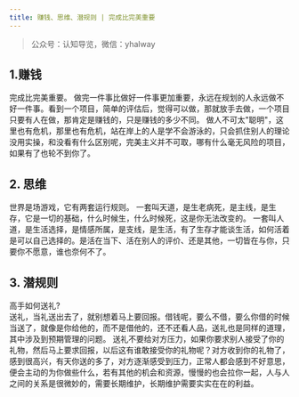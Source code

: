 ```yaml
---
title: 赚钱、思维、潜规则 | 完成比完美重要
---
```

> 公众号：认知导览，微信：yhalway

## 1.赚钱
完成比完美重要。
做完一件事比做好一件事更加重要，永远在规划的人永远做不好一件事。看到一个项目，简单的评估后，觉得可以做，那就放手去做，一个项目只要有人在做，那肯定是赚钱的，只是赚钱的多少不同。
做人不可太"聪明"，这里也有危机，那里也有危机，站在岸上的人是学不会游泳的，只会抓住别人的理论没用实操，和没看有什么区别呢，完美主义并不可取，哪有什么毫无风险的项目，如果有了也轮不到你了。

## 2. 思维
世界是场游戏，它有两套运行规则。
一套叫天道，是生老病死，是主线，是生存，它是一切的基础，什么时候生，什么时候死，这是你无法改变的。
一套叫人道，是生活选择，是情感所属，是支线，是生活，有了生存才能谈生活，如何活着是可以自己选择的。是活在当下、活在别人的评价、还是其他，一切皆在与你，只要你不愿意，谁也奈何不了。

## 3. 潜规则
高手如何送礼?  
送礼，当礼送出去了，就别想着马上要回报。借钱呢，要么不借，要么你借的时候当送了，就像是你给他的，而不是借他的，还不还看人品，送礼也是同样的道理，其中涉及到预期管理的问题。
送礼不要给对方压力，如果你要求别人接受了你的礼物，然后马上要求回报，以后这有谁敢接受你的礼物呢？对方收到你的礼物了，感到很高兴，有天你送的多了，对方逐渐感受到压力，正常人都会感到不好意思，便会主动的为你做些什么，若有其他的机会和资源，慢慢的也会拉你一起，人与人之间的关系是很微妙的，需要长期维护，长期维护需要实实在在的利益。